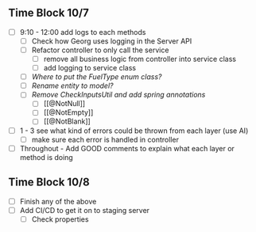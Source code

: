 ## Time Block 10/7
- [ ] 9:10 - 12:00 add logs to each methods
	- [ ] Check how Georg uses logging in the Server API
	- [ ] Refactor controller to only call the service
		- [ ] remove all business logic from controller into service class
		- [ ] add logging to service class
	- [ ] *Where to put the FuelType enum class?*
	- [ ] *Rename entity to model?*
	- [ ] *Remove CheckInputsUtil and add spring annotations* 
		- [ ] [[@NotNull]]
		- [ ] [[@NotEmpty]]
		- [ ] [[@NotBlank]]
- [ ] 1 - 3 see what kind of errors could be thrown from each layer (use AI)
	- [ ] make sure each error is handled in controller
- [ ] Throughout - Add GOOD comments to explain what each layer or method is doing 

## Time Block 10/8
- [ ] Finish any of the above 
- [ ] Add CI/CD to get it on to staging server
	- [ ] Check properties